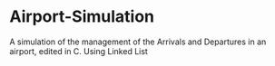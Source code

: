# Airport-Simulation
A simulation of the management of the Arrivals and Departures in an airport, edited in C. Using Linked List
